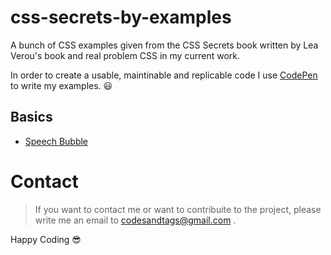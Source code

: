 # css-secrets-by-examples
A bunch of CSS examples given from the CSS Secrets book written by Lea Verou's book and real problem CSS in my current work.

In order to create a usable, maintinable and replicable code I use [CodePen](https://codepen.io) to write my examples. 😃

## Basics
- [Speech Bubble](https://codepen.io/codesandtags/pen/VEqBwG)




# Contact

> If you want to contact me or want to contribuite to the project, please write me an email to codesandtags@gmail.com .

Happy Coding 😎
